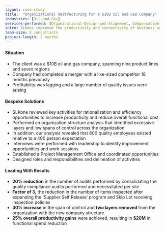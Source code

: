 ```yaml
---
layout: case-study
title:  "Organizational Restructuring for a $10B Oil and Gas Company"
industries: [Oil-and-Gas]
services-performed: [Organizational-Design-and-Alignment, Compensation-and-Performance-Systems]
intro: SLKone improved the productivity and connectivity of business support functions by designing and aligning departmental structures within the organization
team-size: 2 consultants
project-length: 2 months
---
```


#### Situation
- The client was a $10B oil and gas company, spanning nine product lines and seven regions
- Company had completed a merger with a like-sized competitor 18 months previously
- Profitability was lagging and a large number of quality issues were arising

#### Bespoke Solutions
- SLKone reviewed key activities for rationalization and efficiency opportunities to increase productivity and reduce overall functional cost
- Performed an organization structure analysis that identified excessive layers and low spans of control across the organization
- In addition, our analysis revealed that 800 quality employees existed relative to a 400 person expectation
- Interviews were performed with leadership to identify improvement opportunities and work sessions
- Established a Project Management Office and coordinated opportunities
- Designed roles and responsibilities and delineation of activities

#### Leading With Results
- **20% reduction** in the number of audits performed by consolidating the quality compliance audits performed and necessitated per site
- **Factor of 3,** the reduction in the number of items inspected after expanding the ‘Supplier Self Release’ program and Skip Lot receiving inspection policies
- **30% increase** in the span of control and **two layers removed** from the organization with the new company structure
- **25% overall productivity gains** were achieved, resulting in **$20M** in functional spend reduction

